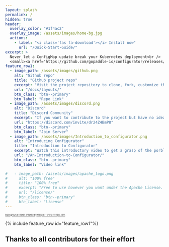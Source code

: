 ```yaml
---
layout: splash
permalink: /
hidden: true
header:
  overlay_color: "#1f4ac2"
  overlay_image: /assets/images/home-bg.jpg
  actions:
    - label: "<i class='fas fa-download'></i> Install now"
      url: "/Quick-Start-Guide/"
excerpt: >
  Never let a ConfigMap update break your Kubernetes deployment<br />
  <small><a href="https://github.com/gopaddle-io/configurator/releases/tag/v0.0.1">Latest release v.0.0.1</a></small>
feature_row1:
  - image_path: /assets/images/github.png
    alt: "Github repo"
    title: "Github project repo"
    excerpt: "Visit the project repository to clone, fork, customize the project…"
    url: "/docs/layouts/"
    btn_class: "btn--primary"
    btn_label: "Repo Link"
  - image_path: /assets/images/discord.png
    alt: "Discord"
    title: "Discord Community"
    excerpt: "If you want to contribute to the project but have no idea where to start, join the discord server where a helping hand is always welcome."
    url: "https://discord.com/invite/dr24Z4BmP8"
    btn_class: "btn--primary"
    btn_label: "Join Server"
  - image_path: /assets/images/Introduction_to_configurator.png
    alt: "Introducing Configurator"
    title: "Introduction to Configurator"
    excerpt: "Watch this introductory video to get a grasp of the porblem with ConfigMaps and the strategy we're using to solve it."
    url: "/An-Introduction-to-Configurator/"
    btn_class: "btn--primary"
    btn_label: "Video link"

#   - image_path: /assets/images/apache_logo.png
#     alt: "100% free"
#     title: "100% free"
#     excerpt: "Free to use however you want under the Apache License. Clone it, fork it, customize it..."
#     url: "/license/"
#     btn_class: "btn--primary"
#     btn_label: "License"      
---
```


<span style="font-size:0.5em"><a href="https://www.freepik.com/vectors/background">Background vector created by freepik - www.freepik.com</a></span>

{% include feature_row id="feature_row1"%}

## Thanks to all contributors for their effort

<script type="module">
import { Octokit } from "https://cdn.skypack.dev/@octokit/core";

const octokit = new Octokit();

await octokit.request('GET /repos/gopaddle-io/configurator/stats/contributors', {
  owner: 'gopaddle-io',
  repo: 'configurator'

}).then((resp) => {
  resp.data.forEach((r) => {
    console.log(r.author.login);
  })
  });</script>
